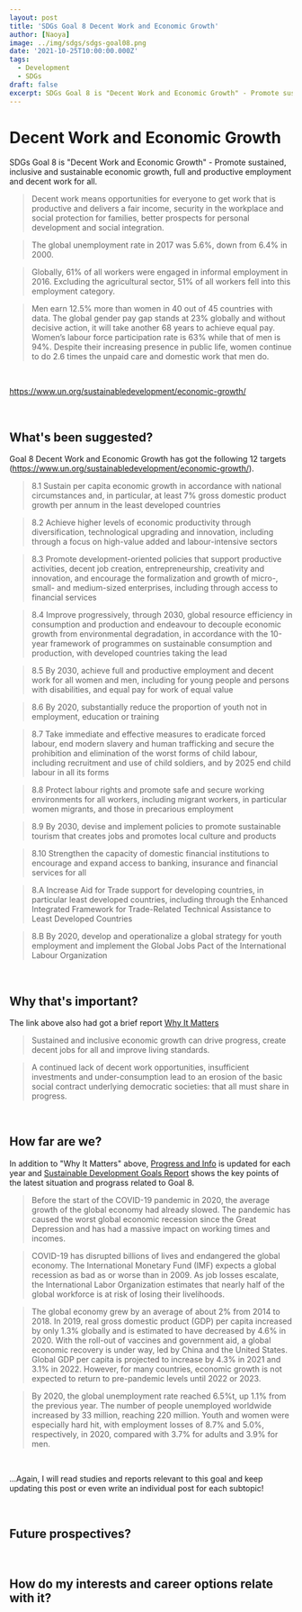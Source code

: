 ```yaml
---
layout: post
title: 'SDGs Goal 8 Decent Work and Economic Growth'
author: [Naoya]
image: ../img/sdgs/sdgs-goal08.png
date: '2021-10-25T10:00:00.000Z'
tags:
  - Development
  - SDGs
draft: false
excerpt: SDGs Goal 8 is "Decent Work and Economic Growth" - Promote sustained, inclusive and sustainable economic growth, full and productive employment and decent work for all
---
```


# Decent Work and Economic Growth

SDGs Goal 8 is "Decent Work and Economic Growth" - Promote sustained, inclusive and sustainable economic growth, full and productive employment and decent work for all.

> Decent work means opportunities for everyone to get work that is productive and delivers a fair income, security in the workplace and social protection for families, better prospects for personal development and social integration.

> The global unemployment rate in 2017 was 5.6%, down from 6.4% in 2000.

> Globally, 61% of all workers were engaged in informal employment in 2016. Excluding the agricultural sector, 51% of all workers fell into this employment category.

> Men earn 12.5% more than women in 40 out of 45 countries with data. The global gender pay gap stands at 23% globally and without decisive action, it will take another 68 years to achieve equal pay. Women’s labour force participation rate is 63% while that of men is 94%. Despite their increasing presence in public life, women continue to do 2.6 times the unpaid care and domestic work that men do.

<br>

https://www.un.org/sustainabledevelopment/economic-growth/

<br>

## What's been suggested?

Goal 8 Decent Work and Economic Growth has got the following 12 targets (https://www.un.org/sustainabledevelopment/economic-growth/).

> 8.1 Sustain per capita economic growth in accordance with national circumstances and, in particular, at least 7% gross domestic product growth per annum in the least developed countries

> 8.2 Achieve higher levels of economic productivity through diversification, technological upgrading and innovation, including through a focus on high-value added and labour-intensive sectors

> 8.3 Promote development-oriented policies that support productive activities, decent job creation, entrepreneurship, creativity and innovation, and encourage the formalization and growth of micro-, small- and medium-sized enterprises, including through access to financial services

> 8.4 Improve progressively, through 2030, global resource efficiency in consumption and production and endeavour to decouple economic growth from environmental degradation, in accordance with the 10-year framework of programmes on sustainable consumption and production, with developed countries taking the lead

> 8.5 By 2030, achieve full and productive employment and decent work for all women and men, including for young people and persons with disabilities, and equal pay for work of equal value

> 8.6 By 2020, substantially reduce the proportion of youth not in employment, education or training

> 8.7 Take immediate and effective measures to eradicate forced labour, end modern slavery and human trafficking and secure the prohibition and elimination of the worst forms of child labour, including recruitment and use of child soldiers, and by 2025 end child labour in all its forms

> 8.8 Protect labour rights and promote safe and secure working environments for all workers, including migrant workers, in particular women migrants, and those in precarious employment

> 8.9 By 2030, devise and implement policies to promote sustainable tourism that creates jobs and promotes local culture and products

> 8.10 Strengthen the capacity of domestic financial institutions to encourage and expand access to banking, insurance and financial services for all

> 8.A Increase Aid for Trade support for developing countries, in particular least developed countries, including through the Enhanced Integrated Framework for Trade-Related Technical Assistance to Least Developed Countries

> 8.B By 2020, develop and operationalize a global strategy for youth employment and implement the Global Jobs Pact of the International Labour Organization

<br>

## Why that's important?

The link above also had got a brief report [Why It Matters](https://www.un.org/sustainabledevelopment/wp-content/uploads/2016/08/8_Why-It-Matters-2020.pdf)

> Sustained and inclusive economic growth can drive progress, create decent jobs for all and improve living standards.

> A continued lack of decent work opportunities, insufficient investments and under-consumption lead to an erosion of the basic social contract underlying democratic societies: that all must share in progress.

<br>

## How far are we?

In addition to "Why It Matters" above, [Progress and Info](https://sdgs.un.org/goals/goal8) is updated for each year and [Sustainable Development Goals Report](https://unstats.un.org/sdgs/report/2021/goal-08/) shows the key points of the latest situation and prograss related to Goal 8.

> Before the start of the COVID-19 pandemic in 2020, the average growth of the global economy had already slowed. The pandemic has caused the worst global economic recession since the Great Depression and has had a massive impact on working times and incomes.

> COVID-19 has disrupted billions of lives and endangered the global economy. The International Monetary Fund (IMF) expects a global recession as bad as or worse than in 2009. As job losses escalate, the International Labor Organization estimates that nearly half of the global workforce is at risk of losing their livelihoods.

> The global economy grew by an average of about 2% from 2014 to 2018. In 2019, real gross domestic product (GDP) per capita increased by only 1.3% globally and is estimated to have decreased by 4.6% in 2020. With the roll-out of vaccines and government aid, a global economic recovery is under way, led by China and the United States. Global GDP per capita is projected to increase by 4.3% in 2021 and 3.1% in 2022. However, for many countries, economic growth is not expected to return to pre-pandemic levels until 2022 or 2023.

> By 2020, the global unemployment rate reached 6.5%t, up 1.1% from the previous year. The number of people unemployed worldwide increased by 33 million, reaching 220 million. Youth and women were especially hard hit, with employment losses of 8.7% and 5.0%, respectively, in 2020, compared with 3.7% for adults and 3.9% for men.

<br>

...Again, I will read studies and reports relevant to this goal and keep updating this post or even write an individual post for each subtopic!

<br>

## Future prospectives?

<br>

## How do my interests and career options relate with it?

<br>
